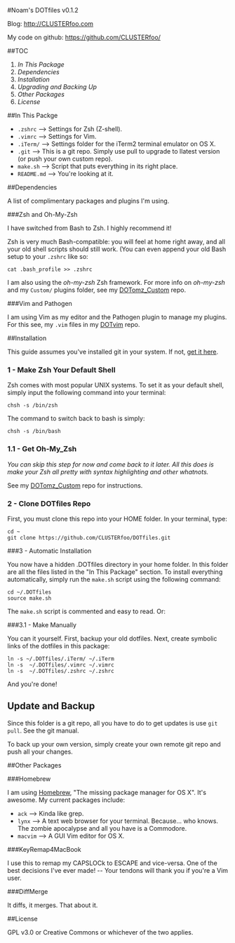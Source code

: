 #Noam's DOTfiles v0.1.2

Blog: <http://CLUSTERfoo.com>

My code on github: <https://github.com/CLUSTERfoo/>


##TOC

1. *In This Package*
2. *Dependencies*
3. *Installation*
4. *Upgrading and Backing Up*
5. *Other Packages*
6. *License*




##In This Packge

* `.zshrc`	-->	Settings for Zsh (Z-shell).
* `.vimrc` 	-->	Settings for Vim. 
* `.iTerm/`	-->	Settings folder for the iTerm2 terminal emulator on 
OS X.
* `.git`	-->	This is a git repo. Simply  use pull to upgrade to 
			llatest version (or push your own custom repo).
* `make.sh`	-->	Script that puts everything in its right place. 
* `README.md`	-->	You're looking at it.



##Dependencies

A list of complimentary packages and plugins I'm using. 

###Zsh and Oh-My-Zsh

I have switched from Bash to Zsh. I highly recommend it! 

Zsh is very much Bash-compatible: you will feel at home right away, and all 
your old shell scripts should still work. (You can even append your old Bash
setup to your `.zshrc` like so:

	cat .bash_profile >> .zshrc

I am also using the *oh-my-zsh* Zsh framework. For more info on *oh-my-zsh* and
my `Custom/` plugins folder, see my 
[DOTomz\_Custom](https://github.com/CLUSTERfoo/DOTomz_Custom) repo.


###Vim and Pathogen

I am using Vim as my editor and the Pathogen plugin to manage my plugins. For 
this see, my `.vim` files in my [DOTvim](https://github.com/CLUSTERfoo/DOTvim) 
repo.




##Installation

This guide assumes you've installed git in your system. If not, 
[get it here](http://git-scm.com/).


### 1 - Make Zsh Your Default Shell

Zsh comes with most popular UNIX systems. To set it as your default shell,
simply input the following command into your terminal:

	chsh -s /bin/zsh

The command to switch back to bash is simply:

	chsh -s /bin/bash


### 1.1 - Get Oh-My_Zsh

*You can skip this step for now and come back to it later. All this does is make
your Zsh all pretty with syntax highlighting and other whatnots.*

See my [DOTomz\_Custom](https://github.com/CLUSTERfoo/DOTomz_Custom) repo for 
instructions.


### 2 - Clone DOTfiles Repo ##

First, you must clone this repo into your HOME folder. In your terminal, type:

	cd ~
	git clone https://github.com/CLUSTERfoo/DOTfiles.git


###3 - Automatic Installation

You now have a hidden .DOTfiles directory in your home folder. In this folder 
are all the files listed in the "In This Package" section. To install everything
automatically, simply run the `make.sh` script using the following command:

	cd ~/.DOTfiles
	source make.sh

The `make.sh` script is commented and easy to read. Or:

###3.1 - Make Manually

You can it yourself. First, backup your old dotfiles. Next, create symbolic
links of the dotfiles in this package:

	ln -s ~/.DOTfiles/.iTerm/ ~/.iTerm
	ln -s  ~/.DOTfiles/.vimrc ~/.vimrc
	ln -s  ~/.DOTfiles/.zshrc ~/.zshrc

And you're done!

## Update and Backup

Since this folder is a git repo, all you have to do to get updates is use `git
pull`. See the git manual.

To back up your own version, simply create your own remote git repo and push
all your changes.

##Other Packages

###Homebrew

I am using [Homebrew](http://mxcl.github.com/homebrew/), "The missing package 
manager for OS X". It's awesome.
My current packages include:

* `ack` 	-->	Kinda like grep.
* `lynx`	-->	A text web browser for your terminal. Because... who 
			knows. The zombie apocalypse and all you have is a 
			Commodore. 
* `macvim`	-->	A GUI Vim editor for OS X. 

###KeyRemap4MacBook

I use this to remap my CAPSLOCk to ESCAPE and vice-versa. One of the best
decisions I've ever made! -- Your tendons will thank you if you're a Vim user.

###DiffMerge

It diffs, it merges. That about it.

##License

GPL v3.0 or Creative Commons or whichever of the two applies. 

